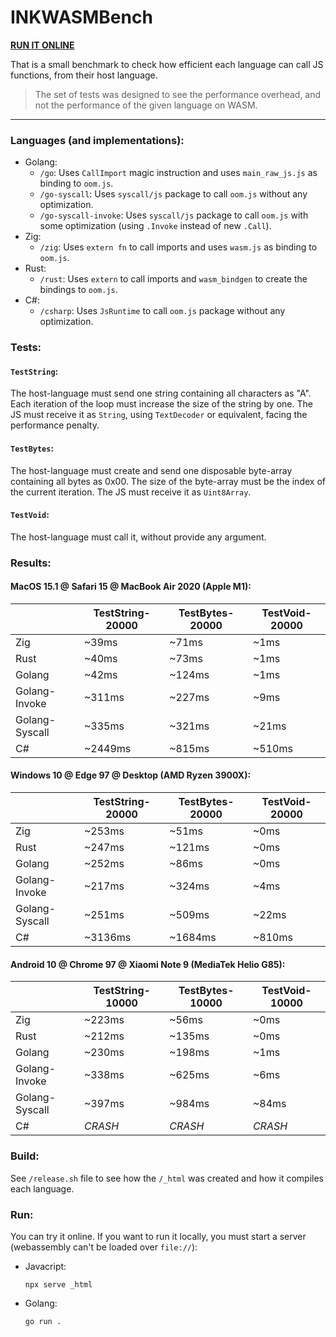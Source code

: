 # INKWASMBench

**[RUN IT ONLINE]()**

That is a small benchmark to check how efficient each language can call JS functions, from their host language.

> The set of tests was designed to see the performance overhead,
> and not the performance of the given language on WASM.

---------

### Languages (and implementations):

- Golang:
    - `/go`: Uses `CallImport` magic instruction and uses `main_raw_js.js` as binding to `oom.js`.
    - `/go-syscall`: Uses `syscall/js`  package to call `oom.js` without any optimization.
    - `/go-syscall-invoke`: Uses `syscall/js` package to call `oom.js` with some optimization (using `.Invoke` instead
      of new `.Call`).
- Zig:
    - `/zig`: Uses `extern fn` to call imports and uses `wasm.js` as binding to `oom.js`.
- Rust:
    - `/rust`: Uses `extern` to call imports and `wasm_bindgen` to create the bindings to `oom.js`.
- C#:
    - `/csharp`: Uses `JsRuntime` to call `oom.js` package without any optimization.

### Tests:

#### `TestString`:

The host-language must send one string containing all characters as "A". Each iteration of the loop must increase the
size of the string by one. The JS must receive it as `String`, using `TextDecoder` or equivalent, facing the performance
penalty.

#### `TestBytes`:

The host-language must create and send one disposable byte-array containing all bytes as 0x00. The size of the
byte-array must be the index of the current iteration. The JS must receive it as `Uint8Array`.

#### `TestVoid`:

The host-language must call it, without provide any argument.

### Results:

#### MacOS 15.1 @ Safari 15 @ MacBook Air 2020 (Apple M1):

|                | TestString-20000 | TestBytes-20000 | TestVoid-20000 |
|----------------|------------------|-----------------|----------------|
| Zig            | ~39ms            | ~71ms           | ~1ms           |
| Rust           | ~40ms            | ~73ms           | ~1ms           |
| Golang         | ~42ms            | ~124ms          | ~1ms           |
| Golang-Invoke  | ~311ms           | ~227ms          | ~9ms           |
| Golang-Syscall | ~335ms           | ~321ms          | ~21ms          |
| C#             | ~2449ms          | ~815ms          | ~510ms         |

#### Windows 10 @ Edge 97 @ Desktop (AMD Ryzen 3900X):

|                | TestString-20000 | TestBytes-20000 | TestVoid-20000 |
|----------------|------------------|-----------------|----------------|
| Zig            | ~253ms           | ~51ms           | ~0ms           |
| Rust           | ~247ms           | ~121ms          | ~0ms           |
| Golang         | ~252ms           | ~86ms           | ~0ms           |
| Golang-Invoke  | ~217ms           | ~324ms          | ~4ms           |
| Golang-Syscall | ~251ms           | ~509ms          | ~22ms          |
| C#             | ~3136ms          | ~1684ms         | ~810ms         |

#### Android 10 @ Chrome 97 @ Xiaomi Note 9 (MediaTek Helio G85):

|                | TestString-10000 | TestBytes-10000 | TestVoid-10000 |
|----------------|------------------|-----------------|----------------|
| Zig            | ~223ms           | ~56ms           | ~0ms           |
| Rust           | ~212ms           | ~135ms          | ~0ms           |
| Golang         | ~230ms           | ~198ms          | ~1ms           |
| Golang-Invoke  | ~338ms           | ~625ms          | ~6ms           |
| Golang-Syscall | ~397ms           | ~984ms          | ~84ms          |
| C#             | _CRASH_          | _CRASH_         | _CRASH_        |

### Build:

See `/release.sh` file to see how the `/_html` was created and how it compiles each language.

### Run:

You can try it online. If you want to run it locally, you must start a server (webassembly can't be loaded
over `file://`):

- Javacript:
  ```
  npx serve _html
  ```

- Golang:
  ```
  go run .
  ```